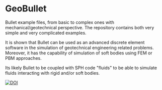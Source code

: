 GeoBullet
===============

Bullet example files, from basic to complex ones with mechanical/geotechnical perspective.
The repository contains both very simple and very complicated examples.

It is shown that Bullet can be used as an advanced discrete element software in the simulation
of geotechnical engineering related problems.
Moreover, it has the capability of simulation of soft bodies using FEM or PBM approaches.

Its likely Bullet to be coupled with SPH code "fluids" to be able to simulate fluids interacting
with rigid and/or soft bodies.

[![DOI](https://zenodo.org/badge/9728/Ehsanizadi/Bullet-examples.svg)](https://zenodo.org/badge/latestdoi/9728/Ehsanizadi/Bullet-examples)